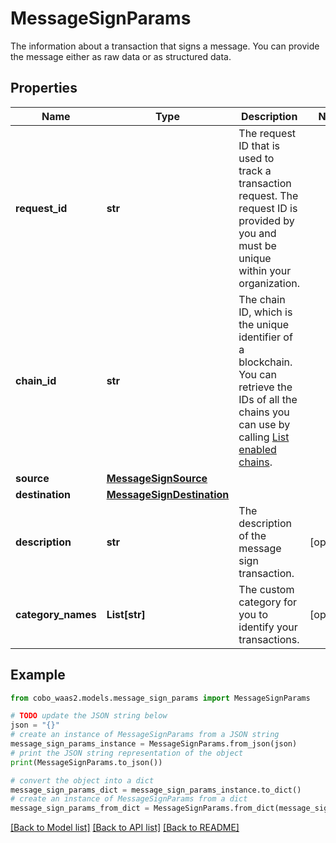 # MessageSignParams

The information about a transaction that signs a message. You can provide the message either as raw data or as structured data.

## Properties

Name | Type | Description | Notes
------------ | ------------- | ------------- | -------------
**request_id** | **str** | The request ID that is used to track a transaction request. The request ID is provided by you and must be unique within your organization. | 
**chain_id** | **str** | The chain ID, which is the unique identifier of a blockchain. You can retrieve the IDs of all the chains you can use by calling [List enabled chains](/v2/api-references/wallets/list-enabled-chains). | 
**source** | [**MessageSignSource**](MessageSignSource.md) |  | 
**destination** | [**MessageSignDestination**](MessageSignDestination.md) |  | 
**description** | **str** | The description of the message sign transaction. | [optional] 
**category_names** | **List[str]** | The custom category for you to identify your transactions. | [optional] 

## Example

```python
from cobo_waas2.models.message_sign_params import MessageSignParams

# TODO update the JSON string below
json = "{}"
# create an instance of MessageSignParams from a JSON string
message_sign_params_instance = MessageSignParams.from_json(json)
# print the JSON string representation of the object
print(MessageSignParams.to_json())

# convert the object into a dict
message_sign_params_dict = message_sign_params_instance.to_dict()
# create an instance of MessageSignParams from a dict
message_sign_params_from_dict = MessageSignParams.from_dict(message_sign_params_dict)
```
[[Back to Model list]](../README.md#documentation-for-models) [[Back to API list]](../README.md#documentation-for-api-endpoints) [[Back to README]](../README.md)


